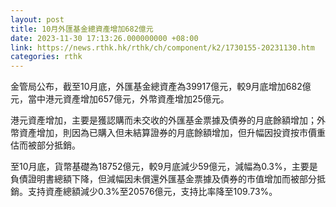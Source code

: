 ```yaml
---
layout: post
title: 10月外匯基金總資產增加682億元
date: 2023-11-30 17:13:26.000000000 +08:00
link: https://news.rthk.hk/rthk/ch/component/k2/1730155-20231130.htm
categories: rthk
---
```


金管局公布，截至10月底，外匯基金總資產為39917億元，較9月底增加682億元，當中港元資產增加657億元，外幣資產增加25億元。

港元資產增加，主要是獲認購而未交收的外匯基金票據及債券的月底餘額增加；外幣資產增加，則因為已購入但未結算證券的月底餘額增加，但升幅因投資按市價重估而被部分抵銷。

至10月底，貨幣基礎為18752億元，較9月底減少59億元，減幅為0.3%，主要是負債證明書總額下降，但減幅因未償還外匯基金票據及債券的市值增加而被部分抵銷。支持資產總額減少0.3%至20576億元，支持比率降至109.73%。
